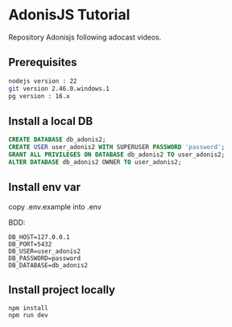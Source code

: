 # AdonisJS Tutorial

Repository Adonisjs following adocast videos.

## Prerequisites

```bash
nodejs version : 22
git version 2.46.0.windows.1
pg version : 16.x
```

## Install a local DB

```sql
CREATE DATABASE db_adonis2;
CREATE USER user_adonis2 WITH SUPERUSER PASSWORD 'password';
GRANT ALL PRIVILEGES ON DATABASE db_adonis2 TO user_adonis2;
ALTER DATABASE db_adonis2 OWNER TO user_adonis2;
```

## Install env var

copy .env.example into .env

BDD:
```
DB_HOST=127.0.0.1
DB_PORT=5432
DB_USER=user_adonis2
DB_PASSWORD=password
DB_DATABASE=db_adonis2
```

## Install project locally

```shell
npm install
npm run dev
```
